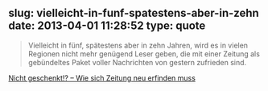 slug: vielleicht-in-funf-spatestens-aber-in-zehn
date: 2013-04-01 11:28:52
type: quote
---

> Vielleicht in fünf, spätestens aber in zehn Jahren, wird es in vielen Regionen nicht mehr genügend Leser geben, die mit einer Zeitung als gebündeltes Paket voller Nachrichten von gestern zufrieden sind.

[Nicht geschenkt!? – Wie sich Zeitung neu erfinden muss](http://gutjahr.biz/2013/03/zukunft-zeitung/?utm_source=rss&utm_medium=rss&utm_campaign=zukunft-zeitung)
